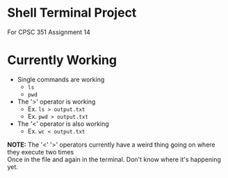 # Shell Terminal Project
For CPSC 351 Assignment 14

# Currently Working
- Single commands are working
    - `ls`  
    - `pwd`  
- The '>' operator is working
    - Ex. `ls > output.txt`  
    - Ex.  `pwd > output.txt`  
- The '<' operator is also working
    - Ex. `wc < output.txt`

**NOTE:** The '<' '>' operators currently have a weird thing going on where they execute two times  
      Once in the file and again in the terminal. Don't know where it's happening yet.    